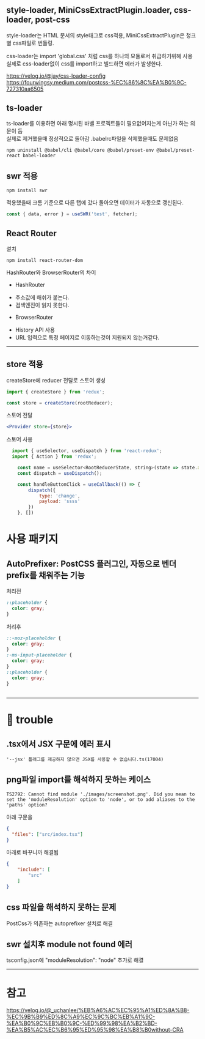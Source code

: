 # 

## style-loader, MiniCssExtractPlugin.loader, css-loader, post-css
style-loader는 HTML 문서의 style태그로 css적용, MiniCssExtractPlugin은 청크별 css파일로 번들링.
   
css-loader는 import 'global.css' 처럼 css를 하나의 모듈로서 취급하기위해 사용
실제로 css-loader없이 css를 import하고 빌드하면 에러가 발생한다.
  
https://velog.io/@jay/css-loader-config  
https://fourwingsy.medium.com/postcss-%EC%86%8C%EA%B0%9C-727310aa6505

## ts-loader
ts-loader를 이용하면 아래 명시된 바벨 프로젝트들이 필요없어지는게 아닌가 하는 의문이 듬  
실제로 제거했을때 정상적으로 돌아감
.babelrc파일을 삭제했을때도 문제없음  
```
npm uninstall @babel/cli @babel/core @babel/preset-env @babel/preset-react babel-loader
```

## swr 적용

```
npm install swr
```

적용했을때 크롬 기준으로 다른 탭에 갔다 돌아오면 데이터가 자동으로 갱신된다.
``` javascript
const { data, error } = useSWR('test', fetcher);
```

## React Router

설치 
```
npm install react-router-dom 
```

HashRouter와 BrowserRouter의 차이  
* HashRouter 
- 주소값에 해쉬가 붙는다.
- 검색엔진이 읽지 못한다.
  
* BrowserRouter
- History API 사용
- URL 입력으로 특정 페이지로 이동하는것이 지원되지 않는거같다.

---

## store 적용

createStore에 reducer 전달로 스토어 생성

```javascript
import { createStore } from 'redux';

const store = createStore(rootReducer);
```

스토어 전달
```jsx
<Provider store={store}>
```

스토어 사용
```javascript
  import { useSelector, useDispatch } from 'react-redux';
  import { Action } from 'redux';

    const name = useSelector<RootReducerState, string>(state => state.appName)
    const dispatch = useDispatch();

    const handleButtonClick = useCallback(() => {
        dispatch({
            type: 'change',
            payload: 'ssss'
        })
    }, [])
```

# 사용 패키지  

## AutoPrefixer: PostCSS 플러그인, 자동으로 벤더 prefix를 채워주는 기능  
처리전  
```css
::placeholder {
  color: gray;
}
```
  
처리후  
```css
::-moz-placeholder {
  color: gray;
}
:-ms-input-placeholder {
  color: gray;
}
::placeholder {
  color: gray;
}
```

##


---

# 🚀 trouble

## .tsx에서 JSX 구문에 에러 표시
```
'--jsx' 플래그를 제공하지 않으면 JSX를 사용할 수 없습니다.ts(17004)
```
## png파일 import를 해석하지 못하는 케이스
```
TS2792: Cannot find module './images/screenshot.png'. Did you mean to set the 'moduleResolution' option to 'node', or to add aliases to the 'paths' option?
```
아래 구문을
```json
{
  "files": ["src/index.tsx"]
}
```
아래로 바꾸니까 해결됨
```json
{
    "include": [
        "src"
    ]
}
```
## css 파일을 해석하지 못하는 문제

PostCss가 의존하는 autoprefixer 설치로 해결

## swr 설치후 module not found 에러 

tsconfig.json에 "moduleResolution": "node" 추가로 해결

---

# 참고
https://velog.io/@_uchanlee/%EB%A6%AC%EC%95%A1%ED%8A%B8-%EC%9B%B9%ED%8C%A9%EC%9C%BC%EB%A1%9C-%EA%B0%9C%EB%B0%9C-%ED%99%98%EA%B2%BD-%EA%B5%AC%EC%B6%95%ED%95%98%EA%B8%B0without-CRA
